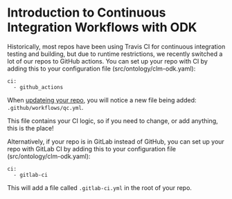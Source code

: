 # Introduction to Continuous Integration Workflows with ODK

Historically, most repos have been using Travis CI for continuous integration testing and building, but due to
runtime restrictions, we recently switched a lot of our repos to GitHub actions. You can set up your repo with CI by adding 
this to your configuration file (src/ontology/clm-odk.yaml):

```
ci:
  - github_actions
```

When [updateing your repo](RepoManagement.md), you will notice a new file being added: `.github/workflows/qc.yml`.

This file contains your CI logic, so if you need to change, or add anything, this is the place!

Alternatively, if your repo is in GitLab instead of GitHub, you can set up your repo with GitLab CI by adding 
this to your configuration file (src/ontology/clm-odk.yaml):

```
ci:
  - gitlab-ci
```

This will add a file called `.gitlab-ci.yml` in the root of your repo.

